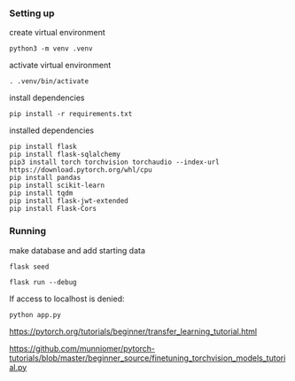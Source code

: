 ### Setting up
create virtual environment
```
python3 -m venv .venv
```
activate virtual environment
```
. .venv/bin/activate
```
install dependencies
```
pip install -r requirements.txt
```
installed dependencies
```
pip install flask
pip install flask-sqlalchemy
pip3 install torch torchvision torchaudio --index-url https://download.pytorch.org/whl/cpu
pip install pandas
pip install scikit-learn
pip install tqdm
pip install flask-jwt-extended
pip install Flask-Cors
```

### Running
make database and add starting data
```
flask seed
```

```
flask run --debug 
```

If access to localhost is denied:
```
python app.py
```

https://pytorch.org/tutorials/beginner/transfer_learning_tutorial.html

https://github.com/munniomer/pytorch-tutorials/blob/master/beginner_source/finetuning_torchvision_models_tutorial.py